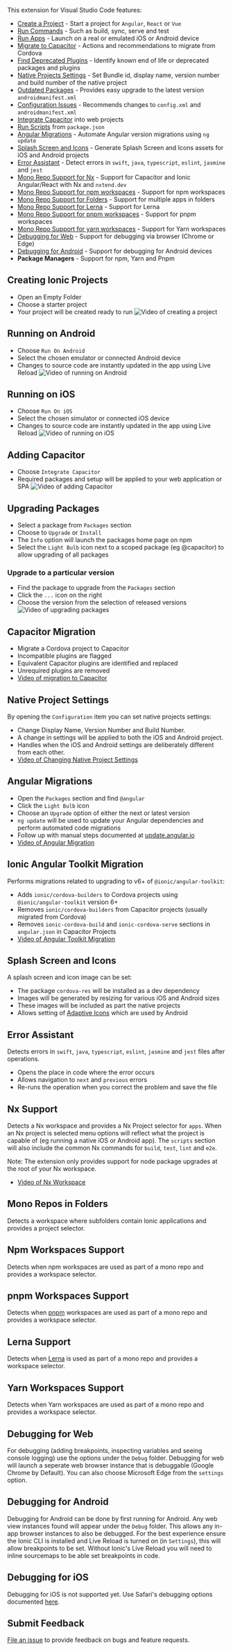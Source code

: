 This extension for Visual Studio Code features:

- [Create a Project](#creating-ionic-projects) - Start a project for `Angular`, `React` or `Vue`
- [Run Commands](#creating-ionic-projects) - Such as build, sync, serve and test
- [Run Apps](#running-on-android) - Launch on a real or emulated iOS or Android device
- [Migrate to Capacitor](#capacitor-migration) - Actions and recommendations to migrate from Cordova
- [Find Deprecated Plugins]() - Identify known end of life or deprecated packages and plugins
- [Native Projects Settings](#native-project-settings) - Set Bundle id, display name, version number and build number of the native project
- [Outdated Packages](#upgrading-packages) - Provides easy upgrade to the latest version
  `androidmanifest.xml`
- [Configuration Issues](#upgrading-packages) - Recommends changes to `config.xml` and `androidmanifest.xml`
- [Integrate Capacitor](#adding-capacitor) into web projects
- [Run Scripts](#upgrading-packages) from `package.json`
- [Angular Migrations](#angular-migrations) - Automate Angular version migrations using `ng update`
- [Splash Screen and Icons](#splash-screen-and-icons) - Generate Splash Screen and Icons assets for iOS and Android projects
- [Error Assistant](#error-assistant) - Detect errors in `swift`, `java`, `typescript`, `eslint`, `jasmine` and `jest`
- [Mono Repo Support for Nx](#nx-support) - Support for Capacitor and Ionic Angular/React with Nx and `nxtend.dev`
- [Mono Repo Support for npm workspaces](#npm-workspaces-support) - Support for npm workspaces
- [Mono Repo Support for Folders](#mono-repos-in-folders) - Support for multiple apps in folders
- [Mono Repo Support for Lerna](#lerna-support) - Support for Lerna
- [Mono Repo Support for pnpm workspaces](#pnpm-workspaces-support) - Support for pnpm workspaces
- [Mono Repo Support for yarn workspaces](#yarn-workspaces-support) - Support for Yarn workspaces
- [Debugging for Web](#debugging-for-web) - Support for debugging via browser (Chrome or Edge)
- [Debugging for Android](#debugging-for-android) - Support for debugging for Android devices
- **Package Managers** - Support for npm, Yarn and Pnpm

## Creating Ionic Projects

- Open an Empty Folder
- Choose a starter project
- Your project will be created ready to run
  ![Video of creating a project](https://user-images.githubusercontent.com/84595830/159510276-6766a5b8-132d-4284-a3fa-cd6374d64891.gif)

## Running on Android

- Choose `Run On Android`
- Select the chosen emulator or connected Android device
- Changes to source code are instantly updated in the app using Live Reload
  ![Video of running on Android](https://user-images.githubusercontent.com/84595830/159510386-5099c8fc-6419-4808-b0d1-15d6a6e46f68.gif)

## Running on iOS

- Choose `Run On iOS`
- Select the chosen simulator or connected iOS device
- Changes to source code are instantly updated in the app using Live Reload
  ![Video of running on iOS](https://user-images.githubusercontent.com/84595830/159510473-f39aed81-f620-4a2d-9b11-ad7c1777e5bb.gif)

## Adding Capacitor

- Choose `Integrate Capacitor`
- Required packages and setup will be applied to your web application or SPA
  ![Video of adding Capacitor](https://user-images.githubusercontent.com/84595830/159510570-b5a151bb-2e17-42c8-8cab-bffbaa849576.gif)

## Upgrading Packages

- Select a package from `Packages` section
- Choose to `Upgrade` or `Install`
- The `Info` option will launch the packages home page on npm
- Select the `Light Bulb` icon next to a scoped package (eg @capacitor) to allow upgrading of all packages

### Upgrade to a particular version

- Find the package to upgrade from the `Packages` section
- Click the `...` icon on the right
- Choose the version from the selection of released versions
  ![Video of upgrading packages](https://user-images.githubusercontent.com/84595830/159510720-e5af0233-064f-4016-91e7-70d5541bfae0.gif)

## Capacitor Migration

- Migrate a Cordova project to Capacitor
- Incompatible plugins are flagged
- Equivalent Capacitor plugins are identified and replaced
- Unrequired plugins are removed
- [Video of migration to Capacitor](https://vs-ionic.netlify.app/videos/cap-migration.gif)

## Native Project Settings

By opening the `Configuration` item you can set native projects settings:

- Change Display Name, Version Number and Build Number.
- A change in settings will be applied to both the iOS and Android project.
- Handles when the iOS and Android settings are deliberately different from each other.
- [Video of Changing Native Project Settings](https://user-images.githubusercontent.com/84595830/159510925-6b989ac4-0ce9-445e-a578-b83b5c4be38f.gif)

## Angular Migrations

- Open the `Packages` section and find `@angular`
- Click the `Light Bulb` icon
- Choose an `Upgrade` option of either the next or latest version
- `ng update` will be used to update your Angular dependencies and perform automated code migrations
- Follow up with manual steps documented at [update.angular.io](https://update.angular.io/)
- [Video of Angular Migration](https://user-images.githubusercontent.com/84595830/159511018-f9ba0c20-d407-4a5b-b8a4-32cf6296f143.mp4)

## Ionic Angular Toolkit Migration

Performs migrations related to upgrading to v6+ of `@ionic/angular-toolkit`:

- Adds `ionic/cordova-builders` to Cordova projects using `@ionic/angular-toolkit` version 6+
- Removes `ionic/cordova-builders` from Capacitor projects (usually migrated from Cordova)
- Removes `ionic-cordova-build` and `ionic-cordova-serve` sections in `angular.json` in Capacitor Projects
- [Video of Angular Toolkit Migration](https://user-images.githubusercontent.com/84595830/159511121-6db2eb5f-7663-42b3-af9a-9e90d8040ccb.gif)

## Splash Screen and Icons

A splash screen and icon image can be set:

- The package `cordova-res` will be installed as a dev dependency
- Images will be generated by resizing for various iOS and Android sizes
- These images will be included as part the native projects
- Allows setting of [Adaptive Icons](https://github.com/ionic-team/capacitor-assets#adaptive-icons) which are used by Android

## Error Assistant

Detects errors in `swift`, `java`, `typescript`, `eslint`, `jasmine` and `jest` files after operations.

- Opens the place in code where the error occurs
- Allows navigation to `next` and `previous` errors
- Re-runs the operation when you correct the problem and save the file

## Nx Support

Detects a Nx workspace and provides a Nx Project selector for `apps`. When an Nx project is selected menu options will reflect what the project is capable of (eg running a native iOS or Android app). The `scripts` section will also include the common Nx commands for `build`, `test`, `lint` and `e2e`.

Note: The extension only provides support for node package upgrades at the root of your Nx workspace.

- [Video of Nx Workspace](https://user-images.githubusercontent.com/84595830/159509969-70a0c5ed-aebd-4d9d-9691-426675be93f6.mp4)

## Mono Repos in Folders

Detects a workspace where subfolders contain Ionic applications and provides a project selector.

## Npm Workspaces Support

Detects when npm workspaces are used as part of a mono repo and provides a workspace selector.

## pnpm Workspaces Support

Detects when [pnpm](https://pnpm.io/) workspaces are used as part of a mono repo and provides a workspace selector.

## Lerna Support

Detects when [Lerna](https://lerna.js.org/) is used as part of a mono repo and provides a workspace selector.

## Yarn Workspaces Support

Detects when Yarn workspaces are used as part of a mono repo and provides a workspace selector.

## Debugging for Web

For debugging (adding breakpoints, inspecting variables and seeing console logging) use the options under the `Debug` folder.
Debugging for web will launch a seperate web browser instance that is debuggable (Google Chrome by Default). You can also choose Microsoft Edge from the `settings` option.

## Debugging for Android

Debugging for Android can be done by first running for Android. Any web view instances found will appear under the `Debug` folder. This allows any in-app browser instances to also be debugged.
For the best experience ensure the Ionic CLI is installed and Live Reload is turned on (in `Settings`), this will allow breakpoints to be set. Without Ionic's Live Reload you will need to inline sourcemaps to be able set breakpoints in code.

## Debugging for iOS

Debugging for iOS is not supported yet. Use Safari's debugging options documented [here](https://ionicframework.com/docs/troubleshooting/debugging#ios-and-safari).

## Submit Feedback

[File an issue](https://github.com/ionic-team/vscode-extension/issues) to provide feedback on bugs and feature requests.
